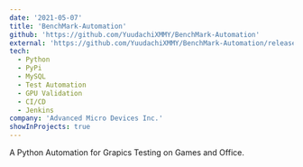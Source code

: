 ```yaml
---
date: '2021-05-07'
title: 'BenchMark-Automation'
github: 'https://github.com/YuudachiXMMY/BenchMark-Automation'
external: 'https://github.com/YuudachiXMMY/BenchMark-Automation/releases/latest'
tech:
  - Python
  - PyPi
  - MySQL
  - Test Automation
  - GPU Validation
  - CI/CD
  - Jenkins
company: 'Advanced Micro Devices Inc.'
showInProjects: true
---
```


A Python Automation for Grapics Testing on Games and Office.
